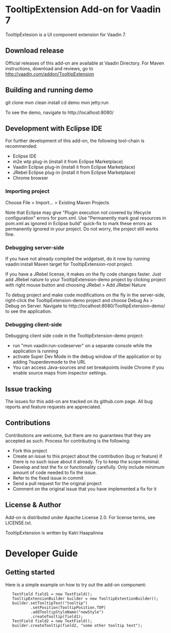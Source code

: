 # TooltipExtension Add-on for Vaadin 7

TooltipExtesion is a UI component extension for Vaadin 7.

## Download release

Official releases of this add-on are available at Vaadin Directory. For Maven instructions, download and reviews, go to http://vaadin.com/addon/TooltipExtension

## Building and running demo

git clone <url of the TooltipExtension repository>
mvn clean install
cd demo
mvn jetty:run

To see the demo, navigate to http://localhost:8080/

## Development with Eclipse IDE

For further development of this add-on, the following tool-chain is recommended:
- Eclipse IDE
- m2e wtp plug-in (install it from Eclipse Marketplace)
- Vaadin Eclipse plug-in (install it from Eclipse Marketplace)
- JRebel Eclipse plug-in (install it from Eclipse Marketplace)
- Chrome browser

### Importing project

Choose File > Import... > Existing Maven Projects

Note that Eclipse may give "Plugin execution not covered by lifecycle configuration" errors for pom.xml. Use "Permanently mark goal resources in pom.xml as ignored in Eclipse build" quick-fix to mark these errors as permanently ignored in your project. Do not worry, the project still works fine. 

### Debugging server-side

If you have not already compiled the widgetset, do it now by running vaadin:install Maven target for TooltipExtension-root project.

If you have a JRebel license, it makes on the fly code changes faster. Just add JRebel nature to your TooltipExtension-demo project by clicking project with right mouse button and choosing JRebel > Add JRebel Nature

To debug project and make code modifications on the fly in the server-side, right-click the TooltipExtension-demo project and choose Debug As > Debug on Server. Navigate to http://localhost:8080/TooltipExtension-demo/ to see the application.

### Debugging client-side

Debugging client side code in the TooltipExtension-demo project:
  - run "mvn vaadin:run-codeserver" on a separate console while the application is running
  - activate Super Dev Mode in the debug window of the application or by adding ?superdevmode to the URL
  - You can access Java-sources and set breakpoints inside Chrome if you enable source maps from inspector settings.

## Issue tracking

The issues for this add-on are tracked on its github.com page. All bug reports and feature requests are appreciated. 

## Contributions

Contributions are welcome, but there are no guarantees that they are accepted as such. Process for contributing is the following:
- Fork this project
- Create an issue to this project about the contribution (bug or feature) if there is no such issue about it already. Try to keep the scope minimal.
- Develop and test the fix or functionality carefully. Only include minimum amount of code needed to fix the issue.
- Refer to the fixed issue in commit
- Send a pull request for the original project
- Comment on the original issue that you have implemented a fix for it

## License & Author

Add-on is distributed under Apache License 2.0. For license terms, see LICENSE.txt.

TooltipExtension is written by Katri Haapalinna

# Developer Guide

## Getting started

Here is a simple example on how to try out the add-on component:

       TextField field1 = new TextField();
       TooltipExtensionBuilder builder = new TooltipExtentionBuilder();
       builder.setTooltipText("tooltip")
               .setPosition(TooltipPosition.TOP)
               .addTooltipStyleName("newStyle")
               .createTooltip(field1);
       TextField field2 = new TextField();
       builder.createTooltip(field2, "some other tooltip text");

